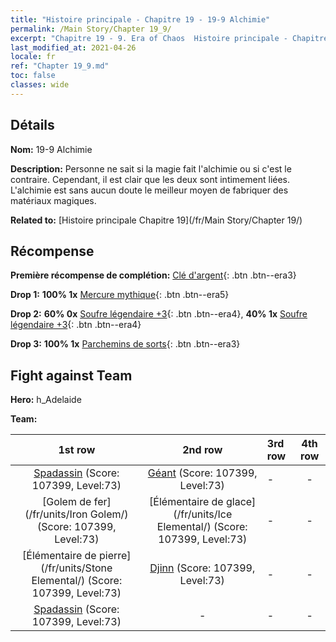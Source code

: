 ```yaml
---
title: "Histoire principale - Chapitre 19 - 19-9 Alchimie"
permalink: /Main Story/Chapter 19_9/
excerpt: "Chapitre 19 - 9. Era of Chaos  Histoire principale - Chapitre 19_9. 19-9 Alchimie"
last_modified_at: 2021-04-26
locale: fr
ref: "Chapter 19_9.md"
toc: false
classes: wide
---
```


## Détails

 **Nom:** 19-9 Alchimie

 **Description:** Personne ne sait si la magie fait l'alchimie ou si c'est le contraire. Cependant, il est clair que les deux sont intimement liées. L'alchimie est sans aucun doute le meilleur moyen de fabriquer des matériaux magiques.

 **Related to:** [Histoire principale Chapitre 19](/fr/Main Story/Chapter 19/)

## Récompense

 **Première récompense de complétion:** [Clé d'argent](/ItemsFR/con_693/){: .btn .btn--era3}

 **Drop 1:** **100% 1x** [Mercure mythique](/ItemsFR/mat_63/){: .btn .btn--era5}

 **Drop 2:** **60% 0x** [Soufre légendaire +3](/ItemsFR/mat_57/){: .btn .btn--era4}, **40% 1x** [Soufre légendaire +3](/ItemsFR/mat_57/){: .btn .btn--era4}

 **Drop 3:** **100% 1x** [Parchemins de sorts](/ItemsFR/con_694/){: .btn .btn--era3}


## Fight against Team
 **Hero:** h_Adelaide

 **Team:**


  | 1st row | 2nd row | 3rd row | 4th row |
  |:----:|:----:|:----|:----:|
  | [Spadassin](/fr/units/Swordsman/) (Score: 107399, Level:73)  | [Géant](/fr/units/Giant/) (Score: 107399, Level:73)  | - | - |
  | [Golem de fer](/fr/units/Iron Golem/) (Score: 107399, Level:73)  | [Élémentaire de glace](/fr/units/Ice Elemental/) (Score: 107399, Level:73)  | - | - |
  | [Élémentaire de pierre](/fr/units/Stone Elemental/) (Score: 107399, Level:73)  | [Djinn](/fr/units/Genie/) (Score: 107399, Level:73)  | - | - |
  | [Spadassin](/fr/units/Swordsman/) (Score: 107399, Level:73)  | - | - | - |


